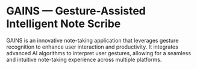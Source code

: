 # GAINS — Gesture-Assisted Intelligent Note Scribe
GAINS is an innovative note-taking application that leverages gesture recognition to enhance user interaction and productivity. It integrates advanced AI algorithms to interpret user gestures, allowing for a seamless and intuitive note-taking experience across multiple platforms.